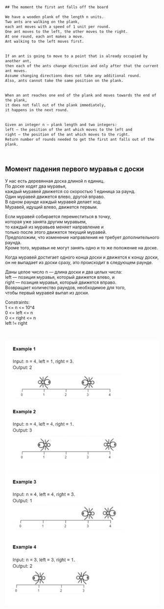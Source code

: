 

```
## The moment the first ant falls off the board

We have a wooden plank of the length n units.  
Two ants are walking on the plank,  
each ant moves with a speed of 1 unit per round.  
One ant moves to the left, the other moves to the right.  
At one round, each ant makes a move.  
Ant walking to the left moves first.


If an ant is going to move to a point that is already occupied by another ant,  
then each of the ants change direction and only after that the current ant moves.  
Assume changing directions does not take any additional round.  
Also, ants cannot take the same position on the plank.


When an ant reaches one end of the plank and moves towards the end of the plank,  
it does not fall out of the plank immediately,  
it happens in the next round.


Given an integer n — plank length and two integers:  
left — the position of the ant which moves to the left and  
right — the position of the ant which moves to the right.  
Return number of rounds needed to get the first ant falls out of the plank.



```

## Момент падения первого муравья с доски

У нас есть деревянная доска длиной n единиц.  
По доске ходят два муравья,  
каждый муравей движется со скоростью 1 единица за раунд.  
Один муравей движется влево, другой вправо.  
В одном раунде каждый муравей делает ход.  
Муравей, идущий влево, движется первым.

Если муравей собирается переместиться в точку,  
которая уже занята другим муравьем,  
то каждый из муравьев меняет направление и  
только после этого движется текущий муравей.  
Предположим, что изменение направления не требует дополнительного раунда.  
Кроме того, муравьи не могут занять одно и то же положение на доске.

Когда муравей достигает одного конца доски и движется к концу доски,  
он не выпадает из доски сразу, это происходит в следующем раунде.

Даны целое число n — длина доски и два целых числа:  
left — позиция муравья, который движется влево, и  
right — позиция муравья, который движется вправо.  
Возвращает количество раундов, необходимое для того,  
чтобы первый муравей выпал из доски.



Constraints:  
1 <= n <= 10^4  
0 <= left <= n  
0 <= right <= n  
left != right


\
\
![image_1](image_1.png)
![image_2](image_2.png)


